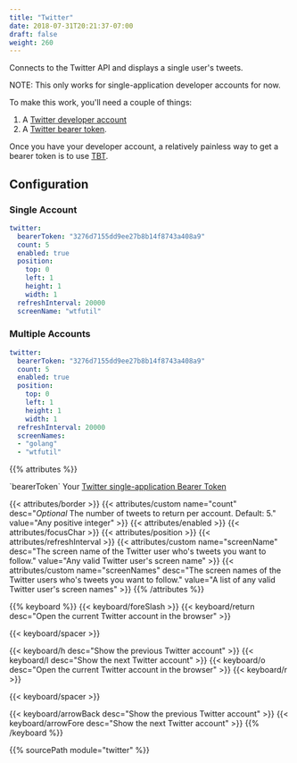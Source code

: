 ```yaml
---
title: "Twitter"
date: 2018-07-31T20:21:37-07:00
draft: false
weight: 260
---
```


Connects to the Twitter API and displays a single user's tweets.

NOTE: This only works for single-application developer accounts for now.

To make this work, you'll need a couple of things:

1. A [Twitter developer account](https://developer.twitter.com/content/developer-twitter/en.html)
2. A [Twitter bearer token](https://developer.twitter.com/en/docs/basics/authentication/overview/application-only).

Once you have your developer account, a relatively painless way to get a
bearer token is to use [TBT](https://github.com/Trinergy/twitter_bearer_token).

## Configuration

### Single Account

```yaml
twitter:
  bearerToken: "3276d7155dd9ee27b8b14f8743a408a9"
  count: 5
  enabled: true
  position:
    top: 0
    left: 1
    height: 1
    width: 1
  refreshInterval: 20000
  screenName: "wtfutil"
```

### Multiple Accounts

```yaml
twitter:
  bearerToken: "3276d7155dd9ee27b8b14f8743a408a9"
  count: 5
  enabled: true
  position:
    top: 0
    left: 1
    height: 1
    width: 1
  refreshInterval: 20000
  screenNames: 
  - "golang"
  - "wtfutil"
```

{{% attributes %}}
  <tr>
    <td>`bearerToken`</td>
    <td>Your <a href="https://developer.twitter.com/en/docs/basics/authentication/overview/application-only.html">Twitter single-application Bearer Token</a></td>
    <td></td>
  </tr>

  {{< attributes/border >}}
  {{< attributes/custom name="count" desc="_Optional_ The number of tweets to return per account. Default: 5." value="Any positive integer" >}}
  {{< attributes/enabled >}}
  {{< attributes/focusChar >}}
  {{< attributes/position >}}
  {{< attributes/refreshInterval >}}
  {{< attributes/custom name="screenName" desc="The screen name of the Twitter user who's tweets you want to follow." value="Any valid Twitter user's screen name" >}}
  {{< attributes/custom name="screenNames" desc="The screen names of the Twitter users who's tweets you want to follow." value="A list of any valid Twitter user's screen names" >}}
{{% /attributes %}}

{{% keyboard %}}
  {{< keyboard/foreSlash >}}
  {{< keyboard/return desc="Open the current Twitter account in the browser" >}}

  {{< keyboard/spacer >}}

  {{< keyboard/h desc="Show the previous Twitter account" >}}
  {{< keyboard/l desc="Show the next Twitter account" >}}
  {{< keyboard/o desc="Open the current Twitter account in the browser" >}}
  {{< keyboard/r >}}

  {{< keyboard/spacer >}}

  {{< keyboard/arrowBack desc="Show the previous Twitter account" >}} 
  {{< keyboard/arrowFore desc="Show the next Twitter account" >}}
{{% /keyboard %}}

{{% sourcePath module="twitter" %}}

